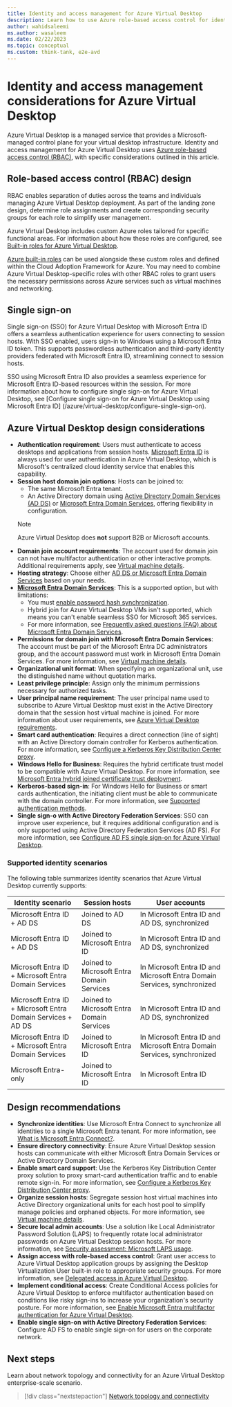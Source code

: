 ```yaml
---
title: Identity and access management for Azure Virtual Desktop
description: Learn how to use Azure role-based access control for identity and access management in your virtual desktop infrastructure.
author: wahidsaleemi
ms.author: wasaleem
ms.date: 02/22/2023
ms.topic: conceptual
ms.custom: think-tank, e2e-avd
---
```


# Identity and access management considerations for Azure Virtual Desktop

Azure Virtual Desktop is a managed service that provides a Microsoft-managed control plane for your virtual desktop infrastructure. Identity and access management for Azure Virtual Desktop uses [Azure role-based access control (RBAC)](/azure/role-based-access-control/overview), with specific considerations outlined in this article.

## Role-based access control (RBAC) design

RBAC enables separation of duties across the teams and individuals managing Azure Virtual Desktop deployment. As part of the landing zone design, determine role assignments and create corresponding security groups for each role to simplify user management.

Azure Virtual Desktop includes custom Azure roles tailored for specific functional areas. For information about how these roles are configured, see [Built-in roles for Azure Virtual Desktop](/azure/virtual-desktop/rbac).

[Azure built-in roles](/azure/role-based-access-control/built-in-roles) can be used alongside these custom roles and defined within the Cloud Adoption Framework for Azure. You may need to combine Azure Virtual Desktop-specific roles with other RBAC roles to grant users the necessary permissions across Azure services such as virtual machines and networking.

## Single sign-on
Single sign-on (SSO) for Azure Virtual Desktop with Microsoft Entra ID offers a seamless authentication experience for users connecting to session hosts. With SSO enabled, users sign-in to Windows using a Microsoft Entra ID token. This supports passwordless authentication and third-party identity providers federated with Microsoft Entra ID, streamlining connect to session hosts.

SSO using Microsoft Entra ID also provides a seamless experience for Microsoft Entra ID-based resources within the session. For more information about how to configure single sign-on for Azure Virtual Desktop, see [Configure single sign-on for Azure Virtual Desktop using Microsoft Entra ID] (/azure/virtual-desktop/configure-single-sign-on).

## Azure Virtual Desktop design considerations

- **Authentication requirement**: Users must authenticate to access desktops and applications from session hosts. [Microsoft Entra ID](/entra/fundamentals/whatis) is always used for user authentication in Azure Virtual Desktop, which is Microsoft's centralized cloud identity service that enables this capability.
- **Session host domain join options**: Hosts can be joined to:
  - The same Microsoft Entra tenant.
  - An Active Directory domain using [Active Directory Domain Services (AD DS)](/windows-server/identity/ad-ds/get-started/virtual-dc/active-directory-domain-services-overview) or [Microsoft Entra Domain Services](/entra/identity/domain-services/overview), offering flexibility in configuration.
  > [!NOTE]
  > Azure Virtual Desktop does **not** support B2B or Microsoft accounts.
- **Domain join account requirements**: The account used for domain join can not have multifactor authentication or other interactive prompts. Additional requirements apply, see [Virtual machine details](/azure/virtual-desktop/create-host-pools-azure-marketplace#virtual-machine-details).
- **Hosting strategy**: Choose either [AD DS or Microsoft Entra Domain Services](/entra/identity/domain-services/compare-identity-solutions) based on your needs.
- [**Microsoft Entra Domain Services**](/entra/identity/domain-services//): This is a supported option, but with limitations:
  - You must [enable password hash synchronization](/entra/identity/domain-services/tutorial-configure-password-hash-sync).
  - Hybrid join for Azure Virtual Desktop VMs isn't supported, which means you can't enable seamless SSO for Microsoft 365 services.
  - For more information, see [Frequently asked questions (FAQ) about Microsoft Entra Domain Services](/entra/identity/domain-services//faqs).
- **Permissions for domain join with Microsoft Entra Domain Services**: The account must be part of the Microsoft Entra DC administrators group, and the account password must work in Microsoft Entra Domain Services. For more information, see [Virtual machine details](/azure/virtual-desktop/create-host-pools-azure-marketplace#virtual-machine-details).
- **Organizational unit format**: When specifying an organizational unit, use the distinguished name without quotation marks.
- **Least privilege principle**: Assign only the minimum permissions necessary for authorized tasks.
- **User principal name requirement**: The user principal name used to subscribe to Azure Virtual Desktop must exist in the Active Directory domain that the session host virtual machine is joined. For more information about user requirements, see [Azure Virtual Desktop requirements](/azure/virtual-desktop/overview#requirements).
- **Smart card authentication**: Requires a direct connection (line of sight) with an Active Directory domain controller for Kerberos authentication. For more information, see [Configure a Kerberos Key Distribution Center proxy](/azure/virtual-desktop/key-distribution-center-proxy).
- **Windows Hello for Business**: Requires the hybrid certificate trust model to be compatible with Azure Virtual Desktop. For more information, see [Microsoft Entra hybrid joined certificate trust deployment](/windows/security/identity-protection/hello-for-business/hello-hybrid-cert-trust).
- **Kerberos-based sign-in**: For Windows Hello for Business or smart cards authentication, the initiating client must be able to communicate with the domain controller. For more information, see [Supported authentication methods](/azure/virtual-desktop/authentication).
- **Single sign-o with Active Directory Federation Services**: SSO can improve user experience, but it requires additional configuration and is only supported using Active Directory Federation Services (AD FS). For more information, see [Configure AD FS single sign-on for Azure Virtual Desktop](/azure/virtual-desktop/configure-adfs-sso).

### Supported identity scenarios

The following table summarizes identity scenarios that Azure Virtual Desktop currently supports:

| Identity scenario | Session hosts | User accounts |
|--|--|--|
| Microsoft Entra ID + AD DS | Joined to AD DS | In Microsoft Entra ID and AD DS, synchronized |
| Microsoft Entra ID + AD DS | Joined to Microsoft Entra ID | In Microsoft Entra ID and AD DS, synchronized |
| Microsoft Entra ID + Microsoft Entra Domain Services | Joined to Microsoft Entra Domain Services | In Microsoft Entra ID and Microsoft Entra Domain Services, synchronized |
| Microsoft Entra ID + Microsoft Entra Domain Services + AD DS | Joined to Microsoft Entra Domain Services | In Microsoft Entra ID and AD DS, synchronized |
| Microsoft Entra ID + Microsoft Entra Domain Services | Joined to Microsoft Entra ID | In Microsoft Entra ID and Microsoft Entra Domain Services, synchronized|
| Microsoft Entra-only | Joined to Microsoft Entra ID | In Microsoft Entra ID |


## Design recommendations

- **Synchronize identities**: Use Microsoft Entra Connect to synchronize all identities to a single Microsoft Entra tenant. For more information, see [What is Microsoft Entra Connect?](/entra/identity/hybrid/connect/whatis-azure-ad-connect).
- **Ensure directory connectivity**: Ensure Azure Virtual Desktop session hosts can communicate with either Microsoft Entra Domain Services or Active Directory Domain Services.
- **Enable smart card support**: Use the Kerberos Key Distribution Center proxy solution to proxy smart-card authentication traffic and to enable remote sign-in. For more information, see [Configure a Kerberos Key Distribution Center proxy](/azure/virtual-desktop/key-distribution-center-proxy).
- **Organize session hosts**: Segregate session host virtual machines into Active Directory organizational units for each host pool to simplify manage policies and orphaned objects. For more information, see [Virtual machine details](/azure/virtual-desktop/create-host-pools-azure-marketplace#virtual-machine-details).
- **Secure local admin accounts**: Use a solution like Local Administrator Password Solution (LAPS) to frequently rotate local administrator passwords on Azure Virtual Desktop session hosts. For more information, see [Security assessment: Microsoft LAPS usage](/defender-for-identity/cas-isp-laps).
- **Assign access with role-based access control**: Grant user access to Azure Virtual Desktop application groups by assigning the Desktop Virtualization User built-in role to appropriate security groups. For more information, see [Delegated access in Azure Virtual Desktop](/azure/virtual-desktop/delegated-access-virtual-desktop).
- **Implement conditional access**: Create Conditional Access policies for Azure Virtual Desktop to enforce multifactor authentication based on conditions like risky sign-ins to increase your organization's security posture. For more information, see [Enable Microsoft Entra multifactor authentication for Azure Virtual Desktop](/azure/virtual-desktop/set-up-mfa).
- **Enable single sign-on with Active Directory Federation Services**: Configure AD FS to enable single sign-on for users on the corporate network.

## Next steps

Learn about network topology and connectivity for an Azure Virtual Desktop enterprise-scale scenario.

> [!div class="nextstepaction"]
> [Network topology and connectivity](./eslz-network-topology-and-connectivity.md)
